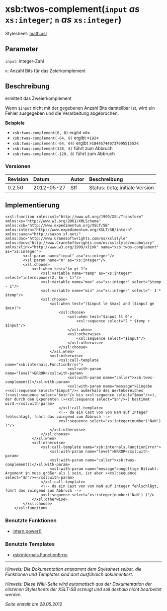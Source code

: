 # xsb:twos-complement(`input` _as_ `xs:integer`; `n` _as_ `xs:integer`) #

Stylesheet: [math.xsl](http://code.google.com/p/xslt-sb/source/browse/trunk/xslt-sb/math.xsl)

## Parameter ##
`input`: Integer-Zahl


`n`: Anzahl Bits für das Zeierkomplement



## Beschreibung ##
ermittelt das Zweierkomplement

Wenn `$input` nicht mit der gegebenen Anzahl Bits darstellbar ist, wird ein Fehler ausgegeben und die Verarbeitung abgebrochen.


**Beispiele**
  * `xsb:twos-complement(0, 8)` ergibt »`0`«
  * `xsb:twos-complement(-64, 8)` ergibt »`192`«
  * `xsb:twos-complement(-64, 64)` ergibt »`18446744073709551552`«
  * `xsb:twos-complement(128, 8)` führt zum Abbruch
  * `xsb:twos-complement(-129, 8)` führt zum Abbruch

### Versionen ###
| Revision | Datum | Autor | Beschreibung |
|:---------|:------|:------|:-------------|
| 0.2.50 | 2012-05-27 | Stf |   Status: beta;   initiale Version   |


## Implementierung ##
```
<xsl:function xmlns:xsl="http://www.w3.org/1999/XSL/Transform" xmlns:xs="http://www.w3.org/2001/XMLSchema" xmlns:xsb="http://www.expedimentum.org/XSLT/SB" xmlns:intern="http://www.expedimentum.org/XSLT/SB/intern" xmlns:saxon="http://saxon.sf.net/" xmlns:doc="http://www.CraneSoftwrights.com/ns/xslstyle" xmlns:docv="http://www.CraneSoftwrights.com/ns/xslstyle/vocabulary" xmlns:xlink="http://www.w3.org/1999/xlink" name="xsb:twos-complement" as="xs:integer">
		<xsl:param name="input" as="xs:integer"/>
		<xsl:param name="n" as="xs:integer"/>
		<xsl:choose>
			<xsl:when test="$n gt 1">
				<xsl:variable name="temp" as="xs:integer" select="intern:power(2, $n - 1)"/>
				<xsl:variable name="max" as="xs:integer" select="$temp - 1"/>
				<xsl:variable name="min" as="xs:integer" select="- 1 * $temp"/>
				<xsl:choose>
					<xsl:when test="($input le $max) and ($input ge $min)">
						<xsl:choose>
							<xsl:when test="$input lt 0">
								<xsl:sequence select="2 * $temp + $input"/>
							</xsl:when>
							<xsl:otherwise>
								<xsl:sequence select="$input"/>
							</xsl:otherwise>
						</xsl:choose>
					</xsl:when>
					<xsl:otherwise>
						<xsl:call-template name="xsb:internals.FunctionError">
							<xsl:with-param name="level">ERROR</xsl:with-param>
							<xsl:with-param name="caller">xsb:twos-complement()</xsl:with-param>
							<xsl:with-param name="message">Eingabe »<xsl:sequence select="$input"/>« außerhalb des Wertebereiches (»<xsl:sequence select="$min"/> bis <xsl:sequence select="$max"/>«), der durch den Exponenten (»<xsl:sequence select="$n"/>«) bestimmt wird.</xsl:with-param>
						</xsl:call-template>
						<!-- da ein Cast von von NaN auf Integer fehlschlägt, führt das zwingend zum Abbruch -->
						<xsl:sequence select="xs:integer(number('NaN') )"/>
					</xsl:otherwise>
				</xsl:choose>
			</xsl:when>
			<xsl:otherwise>
				<xsl:call-template name="xsb:internals.FunctionError">
					<xsl:with-param name="level">ERROR</xsl:with-param>
					<xsl:with-param name="caller">xsb:twos-complement()</xsl:with-param>
					<xsl:with-param name="message">ungültige Bitzahl. Argument $n muss größer als 1 sein, ist aber »<xsl:sequence select="$n"/>«</xsl:with-param>
				</xsl:call-template>
				<!-- da ein Cast von von NaN auf Integer fehlschlägt, führt das zwingend zum Abbruch -->
				<xsl:sequence select="xs:integer(number('NaN') )"/>
			</xsl:otherwise>
		</xsl:choose>
	</xsl:function>
```

### Benutzte Funktionen ###
  * [intern:power()](intern_power.md)

### Benutzte Templates ###
  * [xsb:internals.FunctionError](xsb_internals_FunctionError.md)


---


_Hinweis: Die Dokumentation entstammt dem Stylesheet selbst, die Funktionen und Templates sind dort ausführlich dokumentiert._

_Hinweis: Diese Wiki-Seite wird automatisch aus der Dokumentation der einzenen Stylesheets der XSLT-SB erzeugt und soll deshalb nicht bearbeitet werden._

_Seite erstellt am 28.05.2012_
